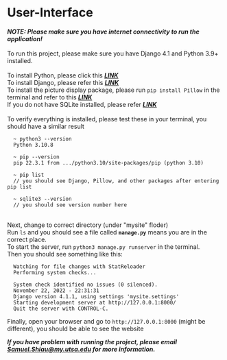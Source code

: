 # User-Interface
***NOTE: Please make sure you have internet connectivity to run the application!***\
\
To run this project, please make sure you have Django 4.1 and Python 3.9+ installed.\
\
To install Python, please click this ***[LINK](https://www.python.org/downloads/)***\
To install Django, please refer this ***[LINK](https://docs.djangoproject.com/en/4.1/topics/install/#installing-official-release)***\
To install the picture display package, please run `pip install Pillow` in the terminal and refer to this ***[LINK](https://pypi.org/project/Pillow/)***\
If you do not have SQLite installed, please refer ***[LINK](https://www.sqlite.org/index.html)***\
\
To verify everything is installed, please test these in your terminal, you should have a similar result
```
  ~ python3 --version
  Python 3.10.8
  
  ~ pip --version
  pip 22.3.1 from .../python3.10/site-packages/pip (python 3.10)
  
  ~ pip list
  // you should see Django, Pillow, and other packages after entering pip list
  
  ~ sqlite3 --version
  // you should see version number here
```
\
Next, change to correct directory (under "mysite" floder)\
Run `ls` and you should see a file called **`manage.py`** means you are in the correct place.\
To start the server, run `python3 manage.py runserver` in the terminal.\
Then you should see something like this:
```
  Watching for file changes with StatReloader
  Performing system checks...

  System check identified no issues (0 silenced).
  November 22, 2022 - 22:31:31
  Django version 4.1.1, using settings 'mysite.settings'
  Starting development server at http://127.0.0.1:8000/
  Quit the server with CONTROL-C.
```
Finally, open your browser and go to `http://127.0.0.1:8000` (might be different), you should be able to see the website

***If you have problem with running the project, please email Samuel.Shiau@my.utsa.edu for more information.***
